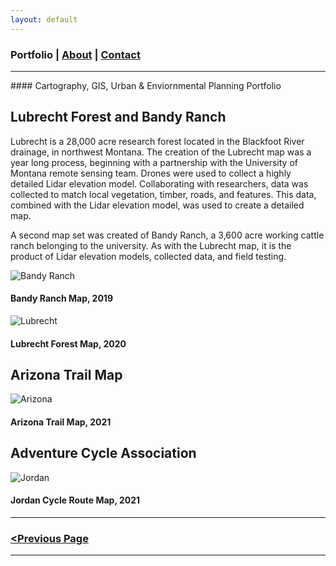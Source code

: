 ```yaml
---
layout: default
---
```


<title>Glenn Ingram Cartography</title>

### Portfolio | [About](./about.md) | [Contact](./contact.md)

<hr> 
#### Cartography, GIS, Urban & Enviornmental Planning Portfolio

## Lubrecht Forest and Bandy Ranch

Lubrecht is a 28,000 acre research forest located in the Blackfoot River drainage, in northwest Montana. The creation of the Lubrecht map was a year long process, beginning with a partnership with the University of Montana remote sensing team. Drones were used to collect a highly detailed Lidar elevation model. Collaborating with researchers, data was collected to match local vegetation, timber, roads, and features. This data, combined with the Lidar elevation model, was used to create a detailed map.

A second map set was created of Bandy Ranch, a 3,600 acre working cattle ranch belonging to the university. As with the Lubrecht map, it is the product of Lidar elevation models, collected data, and field testing. 

![Bandy Ranch](https://glenningram.github.io/assets/img/)
#### Bandy Ranch Map, 2019

![Lubrecht](https://glenningram.github.io/assets/img/)
#### Lubrecht Forest Map, 2020

## Arizona Trail Map

![Arizona](https://glenningram.github.io/assets/img/)
#### Arizona Trail Map, 2021

## Adventure Cycle Association

![Jordan](https://glenningram.github.io/assets/img/)
#### Jordan Cycle Route Map, 2021

<hr> 

### [<Previous Page](./index.md)

<hr>

